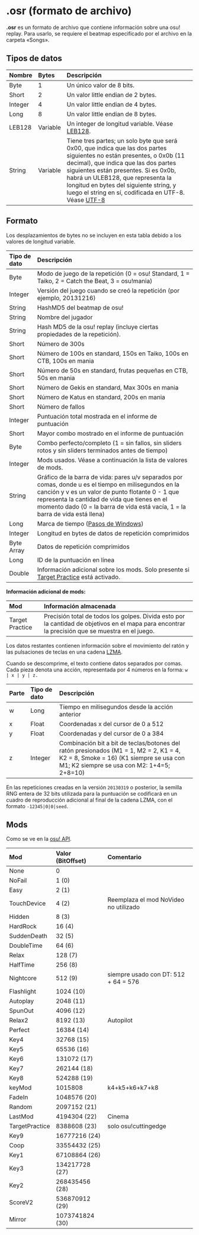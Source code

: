 # .osr (formato de archivo)

**.osr** es un formato de archivo que contiene información sobre una osu! replay. Para usarlo, se requiere el beatmap especificado por el archivo en la carpeta «Songs».

## Tipos de datos

| Nombre | Bytes | Descripción |
| :-- | :-- | :-- |
| Byte | 1 | Un único valor de 8 bits. |
| Short | 2 | Un valor little endian de 2 bytes. |
| Integer | 4 | Un valor little endian de 4 bytes. |
| Long | 8 | Un valor little endian de 8 bytes. |
| LEB128 | Variable | Un integer de longitud variable. Véase [LEB128](https://en.wikipedia.org/wiki/LEB128). |
| String | Variable | Tiene tres partes; un solo byte que será 0x00, que indica que las dos partes siguientes no están presentes, o 0x0b (11 decimal), que indica que las dos partes siguientes están presentes. Si es 0x0b, habrá un ULEB128, que representa la longitud en bytes del siguiente string, y luego el string en sí, codificada en UTF-8. Véase [UTF-8](https://es.wikipedia.org/wiki/UTF-8) |

## Formato

Los desplazamientos de bytes no se incluyen en esta tabla debido a los valores de longitud variable.

| Tipo de dato | Descripción |
| :-- | :-- |
| Byte | Modo de juego de la repetición (0 = osu! Standard, 1 = Taiko, 2 = Catch the Beat, 3 = osu!mania) |
| Integer | Versión del juego cuando se creó la repetición (por ejemplo, 20131216) |
| String | HashMD5 del beatmap de osu! |
| String | Nombre del jugador |
| String | Hash MD5 de la osu! replay (incluye ciertas propiedades de la repetición). |
| Short | Número de 300s |
| Short | Número de 100s en standard, 150s en Taiko, 100s en CTB, 100s en mania |
| Short | Número de 50s en standard, frutas pequeñas en CTB, 50s en mania |
| Short | Número de Gekis en standard, Max 300s en mania |
| Short | Número de Katus en standard, 200s en mania |
| Short | Número de fallos |
| Integer | Puntuación total mostrada en el informe de puntuación |
| Short | Mayor combo mostrado en el informe de puntuación |
| Byte | Combo perfecto/completo (1 = sin fallos, sin sliders rotos y sin sliders terminados antes de tiempo) |
| Integer | Mods usados. Véase a continuación la lista de valores de mods. |
| String | Gráfico de la barra de vida: pares u/v separados por comas, donde u es el tiempo en milisegundos en la canción y v es un valor de punto flotante 0 - 1 que representa la cantidad de vida que tienes en el momento dado (0 = la barra de vida está vacía, 1 = la barra de vida está llena) |
| Long | Marca de tiempo ([Pasos de Windows](https://learn.microsoft.com/es-es/dotnet/api/system.datetime.ticks)) |
| Integer | Longitud en bytes de datos de repetición comprimidos |
| Byte Array | Datos de repetición comprimidos |
| Long | ID de la puntuación en línea |
| Double | Información adicional sobre los mods. Solo presente si [Target Practice](/wiki/Gameplay/Game_modifier/Target_Practice) está activado. |

**Información adicional de mods:**

| Mod | Información almacenada |
| :-- | :-- |
| Target Practice | Precisión total de todos los golpes. Divida esto por la cantidad de objetivos en el mapa para encontrar la precisión que se muestra en el juego. |

Los datos restantes contienen información sobre el movimiento del ratón y las pulsaciones de teclas en una cadena [LZMA](https://es.wikipedia.org/wiki/LZMA).

Cuando se descomprime, el texto contiene datos separados por comas. Cada pieza denota una acción, representada por 4 números en la forma: `w | x | y | z.`

| Parte | Tipo de dato | Descripción |
| :-- | :-- | :-- |
| w | Long | Tiempo en milisegundos desde la acción anterior |
| x | Float | Coordenadas x del cursor de 0 a 512 |
| y | Float | Coordenadas y del cursor de 0 a 384 |
| z | Integer | Combinación bit a bit de teclas/botones del ratón presionados (M1 = 1, M2 = 2, K1 = 4, K2 = 8, Smoke = 16) (K1 siempre se usa con M1; K2 siempre se usa con M2: 1+4=5; 2+8=10) |

En las repeticiones creadas en la versión `20130319` o posterior, la semilla RNG entera de 32 bits utilizada para la puntuación se codificará en un cuadro de reproducción adicional al final de la cadena LZMA, con el formato `-12345|0|0|seed`.

## Mods

Como se ve en la [osu! API](https://github.com/ppy/osu-api/wiki#mods).

| Mod | Valor (BitOffset) | Comentario |
| :-- | :-- | :-- |
| None | 0 |  |
| NoFail | 1 (0) |  |
| Easy | 2 (1) |  |
| TouchDevice | 4 (2) | Reemplaza el mod NoVideo no utilizado |
| Hidden | 8 (3) |  |
| HardRock | 16 (4) |  |
| SuddenDeath | 32 (5) |  |
| DoubleTime | 64 (6) |  |
| Relax | 128 (7) |  |
| HalfTime | 256 (8) |  |
| Nightcore | 512 (9) | siempre usado con DT: 512 + 64 = 576 |
| Flashlight | 1024 (10) |  |
| Autoplay | 2048 (11) |  |
| SpunOut | 4096 (12) |  |
| Relax2 | 8192 (13) | Autopilot |
| Perfect | 16384 (14) |  |
| Key4 | 32768 (15) |  |
| Key5 | 65536 (16) |  |
| Key6 | 131072 (17) |  |
| Key7 | 262144 (18) |  |
| Key8 | 524288 (19) |  |
| keyMod | 1015808 | k4+k5+k6+k7+k8 |
| FadeIn | 1048576 (20) |  |
| Random | 2097152 (21) |  |
| LastMod | 4194304 (22) | Cinema |
| TargetPractice | 8388608 (23) | solo osu!cuttingedge |
| Key9 | 16777216 (24) |  |
| Coop | 33554432 (25) |  |
| Key1 | 67108864 (26) |  |
| Key3 | 134217728 (27) |  |
| Key2 | 268435456 (28) |  |
| ScoreV2 | 536870912 (29) |  |
| Mirror | 1073741824 (30) |  |
